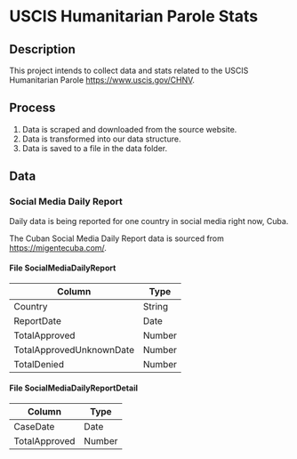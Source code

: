 # USCIS Humanitarian Parole Stats

## Description

This project intends to collect data and stats related to the USCIS Humanitarian Parole https://www.uscis.gov/CHNV.

## Process

1. Data is scraped and downloaded from the source website.
2. Data is transformed into our data structure.
3. Data is saved to a file in the data folder.

## Data

### Social Media Daily Report

Daily data is being reported for one country in social media right now, Cuba.

The Cuban Social Media Daily Report data is sourced from https://migentecuba.com/.

#### File SocialMediaDailyReport

| Column                   | Type    |
| ------------------------ | ------- |
| Country                  | String  |
| ReportDate               | Date    |
| TotalApproved            | Number  |
| TotalApprovedUnknownDate | Number  |
| TotalDenied              | Number  |

#### File SocialMediaDailyReportDetail

| Column        | Type    |
| ------------- | ------- |
| CaseDate      | Date    |
| TotalApproved | Number  |
